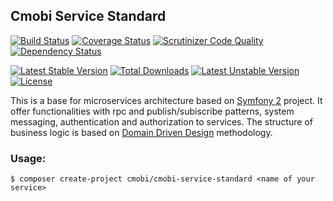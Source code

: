 ## Cmobi Service Standard ##

[![Build Status](https://travis-ci.org/contamobi/cmobi-service-standard.svg?branch=master)](http://travis-ci.org/contamobi/cmobi-service-standard)
[![Coverage Status](https://coveralls.io/repos/github/contamobi/cmobi-service-standard/badge.svg?branch=master)](https://coveralls.io/github/contamobi/cmobi-service-standard?branch=master)
[![Scrutinizer Code Quality](https://scrutinizer-ci.com/g/contamobi/cmobi-service-standard/badges/quality-score.png?b=master)](https://scrutinizer-ci.com/g/contamobi/cmobi-service-standard/?branch=master)
[![Dependency Status](https://www.versioneye.com/user/projects/56d4363e0a4ec1002d2f894b/badge.svg?style=flat)](https://www.versioneye.com/user/projects/56d4363e0a4ec1002d2f894b)

[![Latest Stable Version](https://poser.pugx.org/cmobi/cmobi-service-standard/v/stable)](https://packagist.org/packages/cmobi/cmobi-service-standard)
[![Total Downloads](https://poser.pugx.org/cmobi/cmobi-service-standard/downloads)](https://packagist.org/packages/cmobi/cmobi-service-standard)
[![Latest Unstable Version](https://poser.pugx.org/cmobi/cmobi-service-standard/v/unstable)](https://packagist.org/packages/cmobi/cmobi-service-standard)
[![License](https://poser.pugx.org/cmobi/cmobi-service-standard/license)](https://packagist.org/packages/cmobi/cmobi-service-standard)

This is a base for microservices architecture based on [Symfony 2](http://symfony.com/) project. It offer functionalities with rpc and publish/subiscribe patterns, system messaging, authentication and authorization to services.
The structure of business logic is based on [Domain Driven Design](http://martinfowler.com/bliki/EvansClassification.html) methodology.

### Usage:

```$ composer create-project cmobi/cmobi-service-standard <name of your service>``` 
